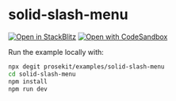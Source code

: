 # solid-slash-menu

[![Open in StackBlitz](https://developer.stackblitz.com/img/open_in_stackblitz.svg)](https://stackblitz.com/github/prosekit/examples/tree/master/solid-slash-menu)
[![Open with CodeSandbox](https://assets.codesandbox.io/github/button-edit-lime.svg)](https://codesandbox.io/p/sandbox/github/prosekit/examples/tree/master/solid-slash-menu)

Run the example locally with:

```bash
npx degit prosekit/examples/solid-slash-menu
cd solid-slash-menu
npm install
npm run dev
```
